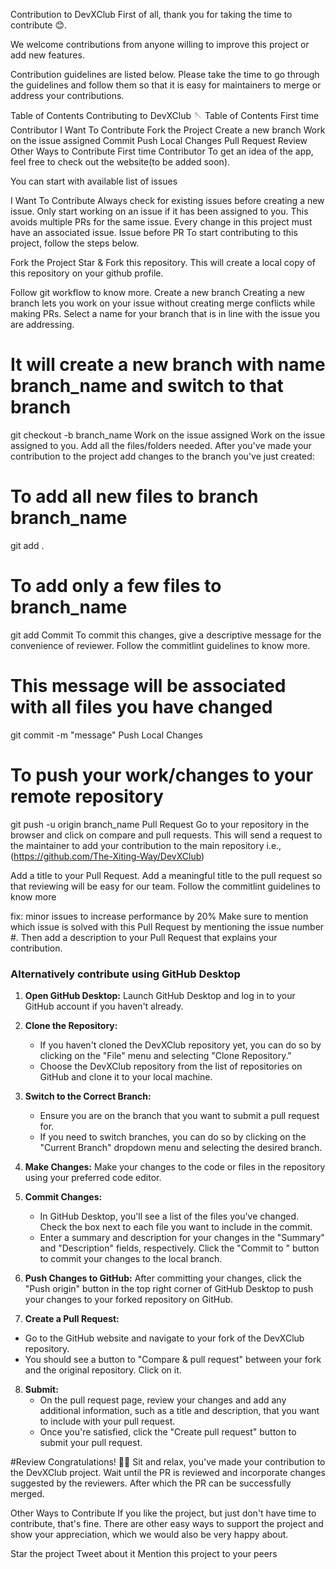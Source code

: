 Contribution to DevXClub
First of all, thank you for taking the time to contribute 😊.

We welcome contributions from anyone willing to improve this project or add new features.

Contribution guidelines are listed below. Please take the time to go through the guidelines and follow them so that it is easy for maintainers to merge or address your contributions.

Table of Contents
Contributing to DevXClub 🪡
Table of Contents
First time Contributor
I Want To Contribute
Fork the Project
Create a new branch
Work on the issue assigned
Commit
Push Local Changes
Pull Request
Review
Other Ways to Contribute
First time Contributor
To get an idea of the app, feel free to check out the website(to be added soon).

You can start with available list of issues

I Want To Contribute
Always check for existing issues before creating a new issue.
Only start working on an issue if it has been assigned to you. This avoids multiple PRs for the same issue.
Every change in this project must have an associated issue. Issue before PR
To start contributing to this project, follow the steps below.

Fork the Project
Star & Fork this repository. This will create a local copy of this repository on your github profile.


Follow git workflow to know more.
Create a new branch
Creating a new branch lets you work on your issue without creating merge conflicts while making PRs. Select a name for your branch that is in line with the issue you are addressing.

# It will create a new branch with name branch_name and switch to that branch
git checkout -b branch_name
Work on the issue assigned
Work on the issue assigned to you.
Add all the files/folders needed.
After you've made your contribution to the project add changes to the branch you've just created:
# To add all new files to branch branch_name
git add .

# To add only a few files to branch_name
git add <names of files changed or added>
Commit
To commit this changes, give a descriptive message for the convenience of reviewer. Follow the commitlint guidelines to know more.
# This message will be associated with all files you have changed
git commit -m "message"
Push Local Changes
# To push your work/changes to your remote repository
git push -u origin branch_name
Pull Request
Go to your repository in the browser and click on compare and pull requests. This will send a request to the maintainer to add your contribution to the main repository i.e.,(https://github.com/The-Xiting-Way/DevXClub)

Add a title to your Pull Request.
Add a meaningful title to the pull request so that reviewing will be easy for our team. Follow the commitlint guidelines to know more

fix: minor issues to increase performance by 20%
Make sure to mention which issue is solved with this Pull Request by mentioning the issue number #. Then add a description to your Pull Request that explains your contribution.

### Alternatively contribute using GitHub Desktop

1. **Open GitHub Desktop:**
   Launch GitHub Desktop and log in to your GitHub account if you haven't already.

2. **Clone the Repository:**
   - If you haven't cloned the DevXClub repository yet, you can do so by clicking on the "File" menu and selecting "Clone Repository."
   - Choose the DevXClub repository from the list of repositories on GitHub and clone it to your local machine.

3. **Switch to the Correct Branch:**
   - Ensure you are on the branch that you want to submit a pull request for.
   - If you need to switch branches, you can do so by clicking on the "Current Branch" dropdown menu and selecting the desired branch.

4. **Make Changes:**
   Make your changes to the code or files in the repository using your preferred code editor.

5. **Commit Changes:**
   - In GitHub Desktop, you'll see a list of the files you've changed. Check the box next to each file you want to include in the commit.
   - Enter a summary and description for your changes in the "Summary" and "Description" fields, respectively. Click the "Commit to <branch-name>" button to commit your changes to the local branch.

6. **Push Changes to GitHub:**
   After committing your changes, click the "Push origin" button in the top right corner of GitHub Desktop to push your changes to your forked repository on GitHub.

7. **Create a Pull Request:**
  - Go to the GitHub website and navigate to your fork of the DevXClub repository.
  - You should see a button to "Compare & pull request" between your fork and the original repository. Click on it.

8. **Submit:**
   - On the pull request page, review your changes and add any additional information, such as a title and description, that you want to include with your pull request.
   - Once you're satisfied, click the "Create pull request" button to submit your pull request.

#Review
Congratulations! 🎉🌟 Sit and relax, you've made your contribution to the   DevXClub project. Wait until the PR is reviewed and incorporate changes suggested by the reviewers. After which the PR can be successfully merged.

Other Ways to Contribute
If you like the project, but just don't have time to contribute, that's fine. There are other easy ways to support the project and show your appreciation, which we would also be very happy about.

Star the project
Tweet about it
Mention this project to your peers
